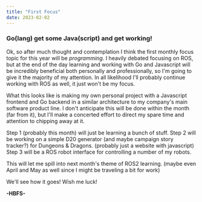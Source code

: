 ```yaml
---
title: "First Focus"
date: 2023-02-02
---
```


### Go(lang) get some Java(script) and get working!

Ok, so after much thought and contemplation I think the first monthly focus topic for this year will be *programming*. I heavily debated focusing on ROS, but at the end of the day learning and working with Go and Javascript will be incredibly beneficial both personally and professionally, so I'm going to give it the majority of my attention. In all likelihood I'll probably continue working with ROS as well, it just won't be my focus.

What this looks like is making my own personal project with a Javascript frontend and Go backend in a similar architecture to my company's main software product line. I don't anticipate this will be done within the month (far from it), but I'll make a concerted effort to direct my spare time and attention to chipping away at it. 

Step 1 (probably this month) will just be learning a bunch of stuff. 
Step 2 will be working on a simple D20 generator (and maybe campaign story tracker?) for Dungeons & Dragons. (probably just a website with javascript)
Step 3 will be a ROS robot interface for controlling a number of my robots. 

This will let me spill into next month's theme of ROS2 learning. (maybe even April and May as well since I might be traveling a bit for work)

We'll see how it goes! Wish me luck!


**-HBFS-**